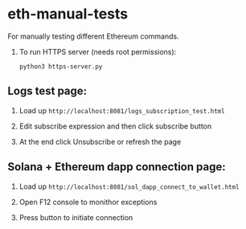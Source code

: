 # eth-manual-tests

For manually testing different Ethereum commands.

1. To run HTTPS server (needs root permissions):
   
   `python3 https-server.py`

## Logs test page:

1. Load up `http://localhost:8081/logs_subscription_test.html`

2. Edit subscribe expression and then click subscribe button

3. At the end click Unsubscribe or refresh the page

## Solana + Ethereum dapp connection page:

1. Load up `http://localhost:8081/sol_dapp_connect_to_wallet.html`

2. Open F12 console to monithor exceptions

3. Press button to initiate connection

